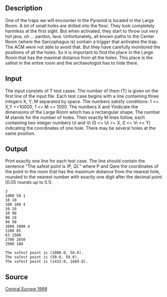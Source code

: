 <h2>Description</h2><p>One of the traps we will encounter in the Pyramid is located in the Large Room. A lot of small holes are drilled into the floor. They look completely harmless at the first sight. But when activated, they start to throw out very hot java, uh ... pardon, lava. Unfortunately, all known paths to the Center Room (where the Sarcophagus is) contain a trigger that activates the trap. The ACM were not able to avoid that. But they have carefully monitored the positions of all the holes. So it is important to find the place in the Large Room that has the maximal distance from all the holes. This place is the safest in the entire room and the archaeologist has to hide there. </p><h2>Input</h2><p>The input consists of T test cases. The number of them (T) is given on the first line of the input file. Each test case begins with a line containing three integers X, Y, M separated by space. The numbers satisfy conditions: 1 &lt;= X,Y &lt;=10000, 1 &lt;= M &lt;= 1000. The numbers X and Yindicate the dimensions of the Large Room which has a rectangular shape. The number M stands for the number of holes. Then exactly M lines follow, each containing two integer numbers Ui and Vi (0 &lt;= Ui &lt;= X, 0 &lt;= Vi &lt;= Y) indicating the coordinates of one hole. There may be several holes at the same position. </p><h2>Output</h2><p>Print exactly one line for each test case. The line should contain the sentence "The safest point is (P, Q)." where P and Qare the coordinates of the point in the room that has the maximum distance from the nearest hole, rounded to the nearest number with exactly one digit after the decimal point (0.05 rounds up to 0.1). </p><pre><code class="language-input1">3
1000 50 1
10 10
100 100 4
10 10
10 90
90 10
90 90
3000 3000 4
1200 85
63 2500
2700 2650 
2990 100</code></pre><pre><code class="language-output1">The safest point is (1000.0, 50.0).
The safest point is (50.0, 50.0).
The safest point is (1433.0, 1669.8).</code></pre><h2>Source</h2><a href="searchproblem?field=source&amp;key=Central+Europe+1999">Central Europe 1999</a>
